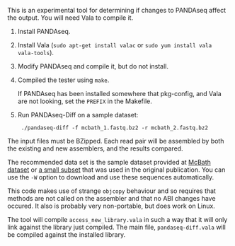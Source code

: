 This is an experimental tool for determining if changes to PANDAseq affect the output. You will need Vala to compile it.

1. Install PANDAseq.
2. Install Vala (`sudo apt-get install valac` or `sudo yum install vala vala-tools`).
3. Modify PANDAseq and compile it, but do not install.
3. Compiled the tester using `make`.

	If PANDAseq has been installed somewhere that pkg-config, and Vala are not looking, set the `PREFIX` in the Makefile.

5. Run PANDAseq-Diff on a sample dataset:

		./pandaseq-diff -f mcbath_1.fastq.bz2 -r mcbath_2.fastq.bz2

The input files must be BZipped. Each read pair will be assembled by both the existing and new assemblers, and the results compared.

The recommended data set is the sample dataset provided at [McBath dataset](http://neufeldserver.uwaterloo.ca/~apmasell/pandaseq_sampledata.tar) or [a small subset](http://neufeldserver.uwaterloo.ca/~apmasell/pandaseq_sampledata_small.tar) that was used in the original publication. You can use the `-W` option to download and use these sequences automatically.

This code makes use of strange `objcopy` behaviour and so requires that methods are not called on the assembler and that no ABI changes have occured. It also is probably very non-portable, but does work on Linux.

The tool will compile `access_new_library.vala` in such a way that it will only link against the library just compiled. The main file, `pandaseq-diff.vala` will be compiled against the installed library.
